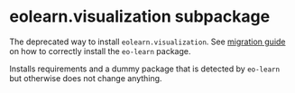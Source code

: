 # eolearn.visualization subpackage

The deprecated way to install `eolearn.visualization`. See [migration guide](https://github.com/sentinel-hub/eo-learn/issues/733) on how to correctly install the `eo-learn` package.

Installs requirements and a dummy package that is detected by `eo-learn` but otherwise does not change anything.
